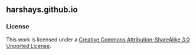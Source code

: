 ## harshays.github.io

### License

This work is licensed under a [Creative Commons Attribution-ShareAlike 3.0 Unported License](http://creativecommons.org/licenses/by-sa/3.0/).


